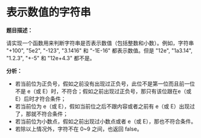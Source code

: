 # 表示数值的字符串

**题目描述：**

请实现一个函数用来判断字符串是否表示数值（包括整数和小数）。例如，字符串 "+100", "5e2", "-123", "3.1416" 和 "-1E-16" 都表示数值。但是 "12e", "1a3.14", "1.2.3", "+-5" 和 "12e+4.3" 都不是。  

**分析：**

* 若当前位为正负号，假如之前没有出现过正负号，此位不是第一位而且前一位不是 e（或 E）时，不符合；假如之前出现过正负号，那只有该位跟在e（或 E）后时才符合条件；
* 若当前位为 e（或 E），假如当前位之后不跟内容或者之前有 e（或 E）出现过了，那就不符合条件；
* 若当前位为小数点，假如之前出现过小数点或者 e（或 E），那也不符合条件。
* 若除以上情况外，字符不在 0~9 之间，也返回 false。

